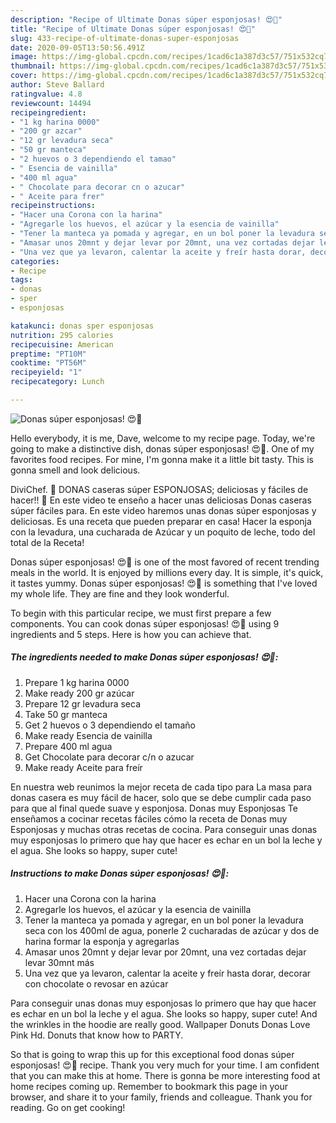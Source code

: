```yaml
---
description: "Recipe of Ultimate Donas súper esponjosas! 😍🍩"
title: "Recipe of Ultimate Donas súper esponjosas! 😍🍩"
slug: 433-recipe-of-ultimate-donas-super-esponjosas
date: 2020-09-05T13:50:56.491Z
image: https://img-global.cpcdn.com/recipes/1cad6c1a387d3c57/751x532cq70/donas-super-esponjosas-😍🍩-foto-principal.jpg
thumbnail: https://img-global.cpcdn.com/recipes/1cad6c1a387d3c57/751x532cq70/donas-super-esponjosas-😍🍩-foto-principal.jpg
cover: https://img-global.cpcdn.com/recipes/1cad6c1a387d3c57/751x532cq70/donas-super-esponjosas-😍🍩-foto-principal.jpg
author: Steve Ballard
ratingvalue: 4.8
reviewcount: 14494
recipeingredient:
- "1 kg harina 0000"
- "200 gr azcar"
- "12 gr levadura seca"
- "50 gr manteca"
- "2 huevos o 3 dependiendo el tamao"
- " Esencia de vainilla"
- "400 ml agua"
- " Chocolate para decorar cn o azucar"
- " Aceite para frer"
recipeinstructions:
- "Hacer una Corona con la harina"
- "Agregarle los huevos, el azúcar y la esencia de vainilla"
- "Tener la manteca ya pomada y agregar, en un bol poner la levadura seca con los 400ml de agua, ponerle 2 cucharadas de azúcar y dos de harina formar la esponja y agregarlas"
- "Amasar unos 20mnt y dejar levar por 20mnt, una vez cortadas dejar levar 30mnt más"
- "Una vez que ya levaron, calentar la aceite y freír hasta dorar, decorar con chocolate o revosar en azúcar"
categories:
- Recipe
tags:
- donas
- sper
- esponjosas

katakunci: donas sper esponjosas 
nutrition: 295 calories
recipecuisine: American
preptime: "PT10M"
cooktime: "PT56M"
recipeyield: "1"
recipecategory: Lunch

---
```



![Donas súper esponjosas! 😍🍩](https://img-global.cpcdn.com/recipes/1cad6c1a387d3c57/751x532cq70/donas-super-esponjosas-😍🍩-foto-principal.jpg)

Hello everybody, it is me, Dave, welcome to my recipe page. Today, we're going to make a distinctive dish, donas súper esponjosas! 😍🍩. One of my favorites food recipes. For mine, I'm gonna make it a little bit tasty. This is gonna smell and look delicious.

DiviChef. 🍩 DONAS caseras súper ESPONJOSAS; deliciosas y fáciles de hacer!! 🤤 En este video te enseño a hacer unas deliciosas Donas caseras súper fáciles para. En este video haremos unas donas súper esponjosas y deliciosas. Es una receta que pueden preparar en casa! Hacer la esponja con la levadura, una cucharada de Azúcar y un poquito de leche, todo del total de la Receta!

Donas súper esponjosas! 😍🍩 is one of the most favored of recent trending meals in the world. It is enjoyed by millions every day. It is simple, it's quick, it tastes yummy. Donas súper esponjosas! 😍🍩 is something that I've loved my whole life. They are fine and they look wonderful.


To begin with this particular recipe, we must first prepare a few components. You can cook donas súper esponjosas! 😍🍩 using 9 ingredients and 5 steps. Here is how you can achieve that.

<!--inarticleads1-->

##### The ingredients needed to make Donas súper esponjosas! 😍🍩:

1. Prepare 1 kg harina 0000
1. Make ready 200 gr azúcar
1. Prepare 12 gr levadura seca
1. Take 50 gr manteca
1. Get 2 huevos o 3 dependiendo el tamaño
1. Make ready  Esencia de vainilla
1. Prepare 400 ml agua
1. Get  Chocolate para decorar c/n o azucar
1. Make ready  Aceite para freír


En nuestra web reunimos la mejor receta de cada tipo para La masa para donas casera es muy fácil de hacer, solo que se debe cumplir cada paso para que al final quede suave y esponjosa. Donas muy Esponjosas Te enseñamos a cocinar recetas fáciles cómo la receta de Donas muy Esponjosas y muchas otras recetas de cocina. Para conseguir unas donas muy esponjosas lo primero que hay que hacer es echar en un bol la leche y el agua. She looks so happy, super cute! 

<!--inarticleads2-->

##### Instructions to make Donas súper esponjosas! 😍🍩:

1. Hacer una Corona con la harina
1. Agregarle los huevos, el azúcar y la esencia de vainilla
1. Tener la manteca ya pomada y agregar, en un bol poner la levadura seca con los 400ml de agua, ponerle 2 cucharadas de azúcar y dos de harina formar la esponja y agregarlas
1. Amasar unos 20mnt y dejar levar por 20mnt, una vez cortadas dejar levar 30mnt más
1. Una vez que ya levaron, calentar la aceite y freír hasta dorar, decorar con chocolate o revosar en azúcar


Para conseguir unas donas muy esponjosas lo primero que hay que hacer es echar en un bol la leche y el agua. She looks so happy, super cute! And the wrinkles in the hoodie are really good. Wallpaper Donuts Donas Love Pink Hd. Donuts that know how to PARTY. 

So that is going to wrap this up for this exceptional food donas súper esponjosas! 😍🍩 recipe. Thank you very much for your time. I am confident that you can make this at home. There is gonna be more interesting food at home recipes coming up. Remember to bookmark this page in your browser, and share it to your family, friends and colleague. Thank you for reading. Go on get cooking!
